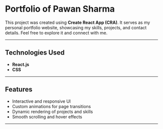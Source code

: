 # Portfolio of Pawan Sharma

This project was created using **Create React App (CRA)**. It serves as my personal portfolio website, showcasing my skills, projects, and contact details. Feel free to explore it and connect with me.

---

## **Technologies Used**

- **React.js**
- **CSS**

---

## **Features**

- Interactive and responsive UI
- Custom animations for page transitions
- Dynamic rendering of projects and skills
- Smooth scrolling and hover effects

---